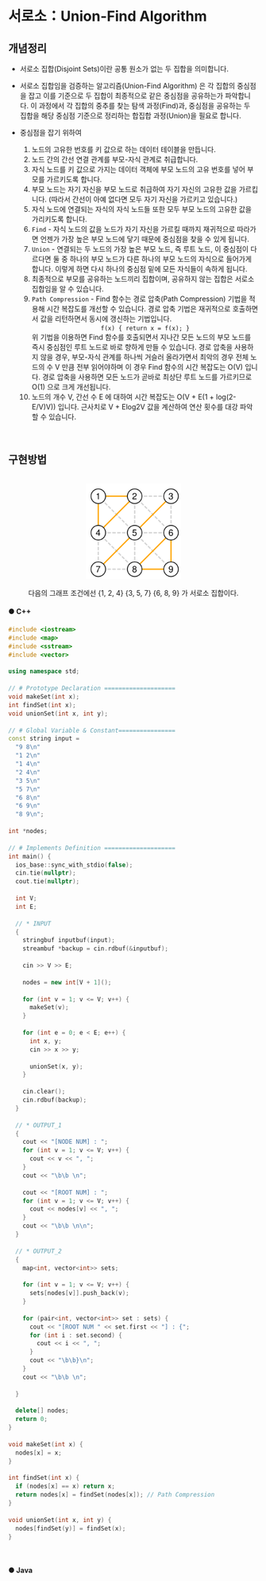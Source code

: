 # 서로소：Union-Find Algorithm

## 개념정리

- 서로소 집합(Disjoint Sets)이란 공통 원소가 없는 두 집합을 의미합니다.
- 서로소 집합임을 검증하는 알고리즘(Union-Find Algorithm) 은 각 집합의 중심점을 잡고 이를 기준으로 두 집합이 최종적으로 같은 중심점을 공유하는가 파악합니다. 이 과정에서 각 집합의 중추를 찾는 탐색 과정(Find)과, 중심점을 공유하는 두 집합을 해당 중심점 기준으로 정리하는 합집합 과정(Union)을 필요로 합니다.
- 중심점을 잡기 위하여

  1. 노드의 고유한 번호를 키 값으로 하는 데이터 테이블을 만듭니다.
  2. 노드 간의 간선 연결 관계를 부모-자식 관계로 취급합니다.
  3. 자식 노드를 키 값으로 가지는 데이터 객체에 부모 노드의 고유 번호를 넣어 부모를 가르키도록 합니다.
  4. 부모 노드는 자기 자신을 부모 노드로 취급하여 자기 자신의 고유한 값을 가르킵니다. (따라서 간선이 아예 없다면 모두 자기 자신을 가르키고 있습니다.)
  5. 자식 노드에 연결되는 자식의 자식 노드들 또한 모두 부모 노드의 고유한 값을 가리키도록 합니다.
  6. `Find` - 자식 노드의 값을 노드가 자기 자신을 가르킬 때까지 재귀적으로 따라가면 언젠가 가장 높은 부모 노드에 닿기 때문에 중심점을 찾을 수 있게 됩니다.
  7. `Union` - 연결되는 두 노드의 가장 높은 부모 노드, 즉 루트 노드, 이 중심점이 다르다면 둘 중 하나의 부모 노드가 다른 하나의 부모 노드의 자식으로 들어가게 합니다. 이렇게 하면 다시 하나의 중심점 밑에 모든 자식들이 속하게 됩니다.
  8. 최종적으로 부모를 공유하는 노드끼리 집합이며, 공유하지 않는 집합은 서로소 집합임을 알 수 있습니다.
  9. `Path Compression` - Find 함수는 경로 압축(Path Compression) 기법을 적용해 시간 복잡도를 개선할 수 있습니다. 경로 압축 기법은 재귀적으로 호출하면서 값을 리턴하면서 동시에 갱신하는 기법입니다. <br/><center>`f(x) { return x = f(x); }`</center>위 기법을 이용하면 Find 함수를 호출되면서 지나간 모든 노드의 부모 노드를 즉시 중심점인 루트 노드로 바로 향하게 만들 수 있습니다. 경로 압축을 사용하지 않을 경우, 부모-자식 관계를 하나씩 거슬러 올라가면서 최악의 경우 전체 노드의 수 V 만큼 전부 읽어야하며 이 경우 Find 함수의 시간 복잡도는 O(V) 입니다. 경로 압축을 사용하면 모든 노드가 곧바로 최상단 루트 노드를 가르키므로 O(1) 으로 크게 개선됩니다.
  10. 노드의 개수 V, 간선 수 E 에 대하여 시간 복잡도는 O(V + E(1 + log(2-E/V)V)) 입니다. 근사치로 V + Elog2V 값을 계산하여 연산 횟수를 대강 파악할 수 있습니다.

<br/>

## 구현방법

<br/>

<center>
<img src="..\asset\Union-Find\0.svg" title="From I" style="width:20vw; aspect-ratio: 1 / 1"/>

<br/>

다음의 그래프 조건에선 {1, 2, 4} {3, 5, 7} {6, 8, 9} 가 서로소 집합이다.

</center>

#### ● C++

```cpp
#include <iostream>
#include <map>
#include <sstream>
#include <vector>

using namespace std;

// # Prototype Declaration ====================
void makeSet(int x);
int findSet(int x);
void unionSet(int x, int y);

// # Global Variable & Constant================
const string input =
  "9 8\n"
  "1 2\n"
  "1 4\n"
  "2 4\n"
  "3 5\n"
  "5 7\n"
  "6 8\n"
  "6 9\n"
  "8 9\n";

int *nodes;

// # Implements Definition ====================
int main() {
  ios_base::sync_with_stdio(false);
  cin.tie(nullptr);
  cout.tie(nullptr);

  int V;
  int E;

  // * INPUT
  {
    stringbuf inputbuf(input);
    streambuf *backup = cin.rdbuf(&inputbuf);

    cin >> V >> E;

    nodes = new int[V + 1]();

    for (int v = 1; v <= V; v++) {
      makeSet(v);
    }

    for (int e = 0; e < E; e++) {
      int x, y;
      cin >> x >> y;

      unionSet(x, y);
    }

    cin.clear();
    cin.rdbuf(backup);
  }

  // * OUTPUT_1
  {
    cout << "[NODE NUM] : ";
    for (int v = 1; v <= V; v++) {
      cout << v << ", ";
    }
    cout << "\b\b \n";

    cout << "[ROOT NUM] : ";
    for (int v = 1; v <= V; v++) {
      cout << nodes[v] << ", ";
    }
    cout << "\b\b \n\n";
  }

  // * OUTPUT_2
  {
    map<int, vector<int>> sets;

    for (int v = 1; v <= V; v++) {
      sets[nodes[v]].push_back(v);
    }

    for (pair<int, vector<int>> set : sets) {
      cout << "[ROOT NUM " << set.first << "] : {";
      for (int i : set.second) {
        cout << i << ", ";
      }
      cout << "\b\b}\n";
    }
    cout << "\b\b \n";

  }

  delete[] nodes;
  return 0;
}

void makeSet(int x) {
  nodes[x] = x;
}

int findSet(int x) {
  if (nodes[x] == x) return x;
  return nodes[x] = findSet(nodes[x]); // Path Compression
}

void unionSet(int x, int y) {
  nodes[findSet(y)] = findSet(x);
}
```

<br/>

#### ● Java

```cpp

```
